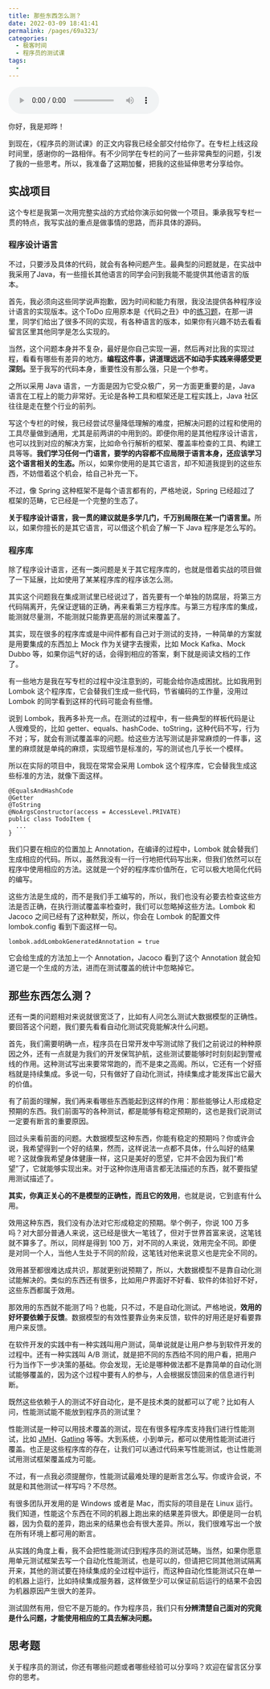 ```yaml
---
title: 那些东西怎么测？
date: 2022-03-09 18:41:41
permalink: /pages/69a323/
categories:
  - 极客时间
  - 程序员的测试课
tags:
  - 
---
```

<audio title="答疑解惑.那些东西怎么测？" src="https://static001.geekbang.org/resource/audio/30/c4/30b2203e9ff04e5d119855d0fe4071c4.mp3" controls="controls"></audio> 
<p>你好，我是郑晔！</p><p>到现在，《程序员的测试课》的正文内容我已经全部交付给你了。在专栏上线这段时间里，感谢你的一路相伴。有不少同学在专栏的问了一些非常典型的问题，引发了我的一些思考。所以，我准备了这期加餐，把我的这些延伸思考分享给你。</p><h2>实战项目</h2><p>这个专栏是我第一次用完整实战的方式给你演示如何做一个项目。秉承我写专栏一贯的特点，我写实战的重点是做事情的思路，而非具体的源码。</p><h3>程序设计语言</h3><p>不过，只要涉及具体的代码，就会有各种问题产生。最典型的问题就是，在实战中我采用了Java，有一些擅长其他语言的同学会问到我能不能提供其他语言的版本。</p><p>首先，我必须向这些同学说声抱歉，因为时间和能力有限，我没法提供各种程序设计语言的实现版本。这个ToDo 应用原本是《代码之丑》中的<a href="https://time.geekbang.org/column/article/325594">练习题</a>，在那一讲里，同学们给出了很多不同的实现，有各种语言的版本，如果你有兴趣不妨去看看留言区里其他同学是怎么实现的。</p><p>当然，这个问题本身并不复杂，最好是你自己实现一遍，然后再对比我的实现过程，看看有哪些有差异的地方。<strong>编程这件事，讲道理远远不如动手实践来得感受更深刻。</strong>至于我写的代码本身，重要性没有那么强，只是一个参考。</p><p>之所以采用 Java 语言，一方面是因为它受众极广，另一方面更重要的是，Java 语言在工程上的能力非常好。无论是各种工具和框架还是工程实践上，Java 社区往往是走在整个行业的前列。</p><!-- [[[read_end]]] --><p>写这个专栏的时候，我已经尝试尽量降低理解的难度，把解决问题的过程和使用的工具尽量做到通用，尤其是前两讲的中用到的。即便你用的是其他程序设计语言，也可以找到对应的解决方案，比如命令行解析的框架、覆盖率检查的工具、构建工具等等。<strong>我们学习任何一门语言，要学的内容都不应局限于语言本身，还应该学习这个语言相关的生态。</strong>所以，如果你使用的是其它语言，却不知道我提到的这些东西，不妨借着这个机会，给自己补充一下。</p><p>不过，像 Spring 这种框架不是每个语言都有的，严格地说，Spring 已经超过了框架的范畴，它已经是一个完整的生态了。</p><p><strong>关于程序设计语言，我一贯的建议就是多学几门，千万别局限在某一门语言里。</strong>所以，如果你擅长的是其它语言，可以借这个机会了解一下 Java 程序是怎么写的。</p><h3>程序库</h3><p>除了程序设计语言，还有一类问题是关于其它程序库的，也就是借着实战的项目做了一下延展，比如使用了某某程序库的程序该怎么测。</p><p>其实这个问题我在集成测试里已经说过了，首先要有一个单独的防腐层，将第三方代码隔离开，先保证逻辑的正确，再来看第三方程序库。与第三方程序库的集成，能测就尽量测，不能测就只能靠更高层的测试来覆盖了。</p><p>其实，现在很多的程序库或是中间件都有自己对于测试的支持，一种简单的方案就是用要集成的东西加上 Mock 作为关键字去搜索，比如  Mock Kafka、Mock Dubbo 等，如果你运气好的话，会得到相应的答案，剩下就是阅读文档的工作了。</p><p>有一些地方是我在写专栏的过程中没注意到的，可能会给你造成困扰。比如我用到 Lombok 这个程序库，它会替我们生成一些代码，节省编码的工作量，没用过 Lombok 的同学看到这样的代码可能会有些懵。</p><p>说到 Lombok，我再多补充一点。在测试的过程中，有一些典型的样板代码是让人很难受的，比如  getter、equals、hashCode、toString，这种代码不写，行为不对；写，就会有测试覆盖率的问题。给这些方法写测试是非常麻烦的一件事，这里的麻烦就是单纯的麻烦，实现细节是标准的，写的测试也几乎长一个模样。</p><p>所以在实际的项目中，我现在常常会采用 Lombok 这个程序库，它会替我生成这些标准的方法，就像下面这样。</p><pre><code>@EqualsAndHashCode
@Getter
@ToString
@NoArgsConstructor(access = AccessLevel.PRIVATE)
public class TodoItem {
  ...
}
</code></pre><p>我们只要在相应的位置加上 Annotation，在编译的过程中，Lombok 就会替我们生成相应的代码。所以，虽然我没有一行一行地把代码写出来，但我们依然可以在程序中使用相应的方法。这就是一个好的程序库价值所在，它可以极大地简化代码的编写。</p><p>这些方法是生成的，而不是我们手工编写的，所以，我们也没有必要去检查这些方法是否正确，在执行测试覆盖率检查时，我们可以忽略掉这些方法。Lombok 和 Jacoco 之间已经有了这种默契，所以，你会在 Lombok 的配置文件 lombok.config 看到下面这样一句。</p><pre><code>lombok.addLombokGeneratedAnnotation = true
</code></pre><p>它会给生成的方法加上一个 Annotation，Jacoco 看到了这个 Annotation 就会知道它是一个生成的方法，进而在测试覆盖的统计中忽略掉它。</p><h2>那些东西怎么测？</h2><p>还有一类的问题相对来说就很宽泛了，比如有人问怎么测试大数据模型的正确性。要回答这个问题，我们要先看看自动化测试究竟能解决什么问题。</p><p>首先，我们需要明确一点，程序员在日常开发中写测试除了我们之前说过的种种原因之外，还有一点就是为我们的开发保驾护航，这些测试要能够时时刻刻起到警戒线的作用。这种测试写出来要常常跑的，而不是束之高阁。所以，它还有一个好搭档就是持续集成。多说一句，只有做好了自动化测试，持续集成才能发挥出它最大的价值。</p><p>有了前面的理解，我们再来看哪些东西能起到这样的作用：那些能够让人形成稳定预期的东西。我们前面写的各种测试，都是能够有稳定预期的，这也是我们说测试一定要有断言的重要原因。</p><p>回过头来看前面的问题。大数据模型这种东西，你能有稳定的预期吗？你或许会说，我希望得到一个好的结果，然而，这样说法一点都不具体，什么叫好的结果呢？这就像我希望身体健康一样，这只是美好的愿望，它并不会因为我们“希望”了，它就能够实现出来。对于这种你连用语言都无法描述的东西，就不要指望用测试描述了。</p><p><strong>其实，你真正关心的不是模型的正确性，而且它的效用</strong>，也就是说，它到底有什么用。</p><p>效用这种东西，我们没有办法对它形成稳定的预期。举个例子，你说 100 万多吗？对大部分普通人来说，这已经是很大一笔钱了，但对于世界首富来说，这笔钱就不算多了。所以，同样是得到 100 万，对不同的人来说，效用完全不同。即便是对同一个人，当他人生处于不同的阶段，这笔钱对他来说意义也是完全不同的。</p><p>效用甚至都很难达成共识，那就更别说预期了，所以，大数据模型不是靠自动化测试能解决的。类似的东西还有很多，比如用户界面好不好看、软件的体验好不好，这些东西都属于效用。</p><p>那效用的东西就不能测了吗？也能，只不过，不是自动化测试。严格地说，<strong>效用的好坏要依赖于反馈</strong>。数据模型的有效性要靠业务来反馈，软件的好用还是好看要靠用户来反馈。</p><p>在软件开发的实践中有一种实践叫用户测试，简单说就是让用户参与到软件开发的过程中。还有一种实践叫 A/B 测试，就是把不同的东西给不同的用户看，把用户行为当作下一步决策的基础。你会发现，无论是哪种做法都不是靠简单的自动化测试能够覆盖的，因为这个过程中要有人的参与，人会根据反馈回来的信息进行判断。</p><p>既然这些依赖于人的测试不好自动化，是不是技术类的就都可以了呢？比如有人问，性能测试能不能放到程序员的测试里？</p><p>性能测试是一种可以用技术覆盖的测试，现在有很多程序库支持我们进行性能测试，比如  <a href="https://github.com/openjdk/jmh">JMH</a>、<a href="https://gatling.io/">Gatling</a> 等等。大到系统，小到单元，都可以使用性能测试进行覆盖。也正是这些程序库的存在，让我们可以通过代码来写性能测试，也让性能测试用测试框架覆盖成为可能。</p><p>不过，有一点我必须提醒你，性能测试最难处理的是断言怎么写。你或许会说，不就是和其他测试一样写吗？不尽然。</p><p>有很多团队开发用的是 Windows 或者是 Mac，而实际的项目是在 Linux 运行。我们知道，性能这个东西在不同的机器上跑出来的结果差异很大。即便是同一台机器，因为负载的差异，跑出来的结果也会有很大差异。所以，我们很难写出一个放在所有环境上都可用的断言。</p><p>从实践的角度上看，我不会把性能测试归到程序员的测试范畴。当然，如果你愿意用单元测试框架去写一个自动化性能测试，也是可以的，但请把它同其他测试隔离开来，其他的测试要在持续集成的全过程中运行，而这种自动化性能测试只在单一的机器上运行，比如持续集成服务器，这样做至少可以保证前后运行的结果不会因为机器原因产生很大的差异。</p><p>测试固然有用，但它不是万能的。作为程序员，我们只有<strong>分辨清楚自己面对的究竟是什么问题，才能使用相应的工具去解决问题。</strong></p><h2>思考题</h2><p>关于程序员的测试，你还有哪些问题或者哪些经验可以分享吗？欢迎在留言区分享你的思考。</p>